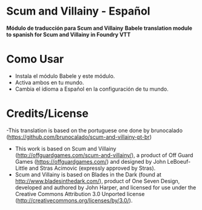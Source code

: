# Scum and Villainy - Español
<b>Módulo de traducción para Scum and Villainy</b>
<b>Babele translation module to spanish for Scum and Villainy in Foundry VTT</b>

# Como Usar
 
- Instala el módulo Babele y este módulo.
- Activa ambos en tu mundo.
- Cambia el idioma a Español en la configuración de tu mundo.

# Credits/License 

-This translation is based on the portuguese one done by brunocalado (https://github.com/brunocalado/scum-and-villainy-pt-br)
- This work is based on Scum and Villainy (http://offguardgames.com/scum-and-villainy/), a product of Off Guard Games (https://offguardgames.com/) and designed by John LeBoeuf-Little and Stras Acimovic (expressly approved by Stras).
- Scum and Villainy is based on Blades in the Dark (found at http://www.bladesinthedark.com/), product of One Seven Design, developed and authored by John Harper, and licensed for use under the Creative Commons Attribution 3.0 Unported license (http://creativecommons.org/licenses/by/3.0/).
